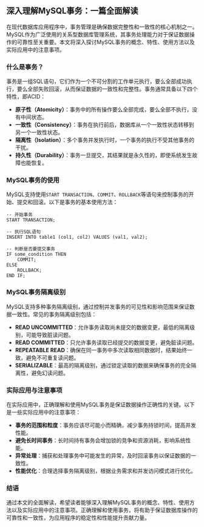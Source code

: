 ## 深入理解MySQL事务：一篇全面解读

在现代数据库应用程序中，事务管理是确保数据完整性和一致性的核心机制之一。MySQL作为广泛使用的关系型数据库管理系统，其事务处理能力对于保证数据操作的可靠性至关重要。本文将深入探讨MySQL事务的概念、特性、使用方法以及实际应用中的注意事项。

### 什么是事务？

事务是一组SQL语句，它们作为一个不可分割的工作单元执行，要么全部成功执行，要么全部失败回滚，从而保证数据的一致性和完整性。事务通常具备以下四个特性，即ACID：

- **原子性（Atomicity）**：事务中的所有操作要么全部完成，要么全部不执行，没有中间状态。
- **一致性（Consistency）**：事务在执行前后，数据库从一个一致性状态转移到另一个一致性状态。
- **隔离性（Isolation）**：多个事务并发执行时，一个事务的执行不受其他事务的干扰。
- **持久性（Durability）**：事务一旦提交，其结果就是永久性的，即使系统发生故障也能恢复。

### MySQL事务的使用

MySQL支持使用`START TRANSACTION`、`COMMIT`、`ROLLBACK`等语句来控制事务的开始、提交和回滚。以下是事务的基本使用方法：

```mysql
-- 开始事务
START TRANSACTION;

-- 执行SQL语句
INSERT INTO table1 (col1, col2) VALUES (val1, val2);

-- 判断是否要提交事务
IF some_condition THEN
    COMMIT;
ELSE
    ROLLBACK;
END IF;
```

### MySQL事务隔离级别

MySQL支持多种事务隔离级别，通过控制并发事务的可见性和影响范围来保证数据一致性。常见的事务隔离级别包括：

- **READ UNCOMMITTED**：允许事务读取尚未提交的数据变更，最低的隔离级别，可能导致脏读问题。
- **READ COMMITTED**：只允许事务读取已经提交的数据变更，避免脏读问题。
- **REPEATABLE READ**：确保在同一事务中多次读取相同数据时，结果始终一致，避免不可重复读问题。
- **SERIALIZABLE**：最高的隔离级别，通过锁定读取的数据来确保事务的完全隔离性，避免幻读问题。

### 实际应用与注意事项

在实际应用中，正确理解和使用MySQL事务是保证数据操作正确性的关键。以下是一些实际应用中的注意事项：

- **事务的范围和粒度**：事务应该尽可能小而精确，减少事务持锁时间，提高并发性能。
- **避免长时间事务**：长时间持有事务会增加锁的竞争和资源消耗，影响系统性能。
- **异常处理**：捕获和处理事务中可能发生的异常，及时回滚事务以保证数据的一致性。
- **性能优化**：合理选择事务隔离级别，根据业务需求和并发访问模式进行优化。

### 结语

通过本文的全面解读，希望读者能够深入理解MySQL事务的概念、特性、使用方法以及实际应用中的注意事项。正确理解和使用事务，将有助于保证数据库操作的可靠性和一致性，为应用程序的稳定性和性能提升贡献力量。